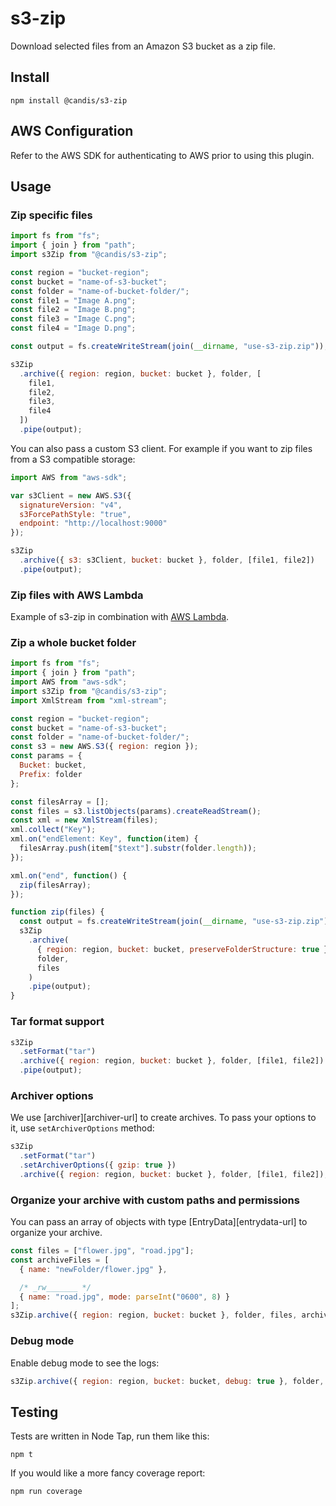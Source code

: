 # s3-zip

Download selected files from an Amazon S3 bucket as a zip file.

## Install

```
npm install @candis/s3-zip
```

## AWS Configuration

Refer to the AWS SDK for authenticating to AWS prior to using this plugin.

## Usage

### Zip specific files

```js
import fs from "fs";
import { join } from "path";
import s3Zip from "@candis/s3-zip";

const region = "bucket-region";
const bucket = "name-of-s3-bucket";
const folder = "name-of-bucket-folder/";
const file1 = "Image A.png";
const file2 = "Image B.png";
const file3 = "Image C.png";
const file4 = "Image D.png";

const output = fs.createWriteStream(join(__dirname, "use-s3-zip.zip"));

s3Zip
  .archive({ region: region, bucket: bucket }, folder, [
    file1,
    file2,
    file3,
    file4
  ])
  .pipe(output);
```

You can also pass a custom S3 client. For example if you want to zip files from a S3 compatible storage:

```js
import AWS from "aws-sdk";

var s3Client = new AWS.S3({
  signatureVersion: "v4",
  s3ForcePathStyle: "true",
  endpoint: "http://localhost:9000"
});

s3Zip
  .archive({ s3: s3Client, bucket: bucket }, folder, [file1, file2])
  .pipe(output);
```

### Zip files with AWS Lambda

Example of s3-zip in combination with [AWS Lambda](aws_lambda.md).

### Zip a whole bucket folder

```js
import fs from "fs";
import { join } from "path";
import AWS from "aws-sdk";
import s3Zip from "@candis/s3-zip";
import XmlStream from "xml-stream";

const region = "bucket-region";
const bucket = "name-of-s3-bucket";
const folder = "name-of-bucket-folder/";
const s3 = new AWS.S3({ region: region });
const params = {
  Bucket: bucket,
  Prefix: folder
};

const filesArray = [];
const files = s3.listObjects(params).createReadStream();
const xml = new XmlStream(files);
xml.collect("Key");
xml.on("endElement: Key", function(item) {
  filesArray.push(item["$text"].substr(folder.length));
});

xml.on("end", function() {
  zip(filesArray);
});

function zip(files) {
  const output = fs.createWriteStream(join(__dirname, "use-s3-zip.zip"));
  s3Zip
    .archive(
      { region: region, bucket: bucket, preserveFolderStructure: true },
      folder,
      files
    )
    .pipe(output);
}
```

### Tar format support

```js
s3Zip
  .setFormat("tar")
  .archive({ region: region, bucket: bucket }, folder, [file1, file2])
  .pipe(output);
```

### Archiver options

We use [archiver][archiver-url] to create archives. To pass your options to it, use `setArchiverOptions` method:

```js
s3Zip
  .setFormat("tar")
  .setArchiverOptions({ gzip: true })
  .archive({ region: region, bucket: bucket }, folder, [file1, file2]);
```

### Organize your archive with custom paths and permissions

You can pass an array of objects with type [EntryData][entrydata-url] to organize your archive.

```js
const files = ["flower.jpg", "road.jpg"];
const archiveFiles = [
  { name: "newFolder/flower.jpg" },

  /* _rw_______ */
  { name: "road.jpg", mode: parseInt("0600", 8) }
];
s3Zip.archive({ region: region, bucket: bucket }, folder, files, archiveFiles);
```

### Debug mode

Enable debug mode to see the logs:

```js
s3Zip.archive({ region: region, bucket: bucket, debug: true }, folder, files);
```

## Testing

Tests are written in Node Tap, run them like this:

```
npm t
```

If you would like a more fancy coverage report:

```
npm run coverage
```
